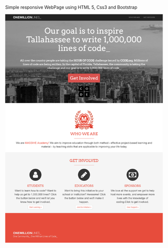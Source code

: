 Simple responsive WebPage using HTML 5, Css3 and Bootstrap

![alt text](https://github.com/KhalidLam/Simple-HTML-CSS-Page/blob/master/img/pagescreen.png)
